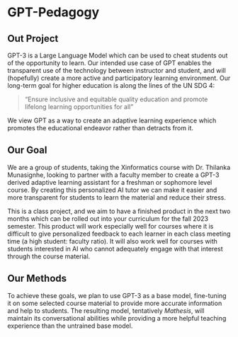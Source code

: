 # GPT-Pedagogy

## Out Project

GPT-3 is a Large Language Model which can be used to cheat students out of the 
opportunity to learn. Our intended use case of GPT enables the transparent use of 
the technology between instructor and student, and will (hopefully) create a 
more active and participatory learning environment. Our long-term goal for 
higher education is along the lines of the UN SDG 4:

> “Ensure inclusive and equitable quality education and promote lifelong 
> learning opportunities for all”

We view GPT as a way to create an adaptive learning experience which 
promotes the educational endeavor rather than detracts from it.

## Our Goal

We are a group of students, taking the Xinformatics course with 
Dr. Thilanka Munasignhe, looking to partner with a faculty member to create a 
GPT-3 derived adaptive learning assistant for a freshman or sophomore level 
course. By creating this personalized AI tutor we can make it easier and more 
transparent for students to learn the material and reduce their stress. 

This is a class project, and we aim to have a finished product in the next two 
months which can be rolled out into your curriculum for the fall 2023 semester. 
This product will work especially well for courses where it is difficult to 
give personalized feedback to each learner in each class meeting time 
(a high student: faculty ratio). It will also work well for courses with 
students interested in AI who cannot adequately engage with that interest 
through the course material.

## Our Methods

To achieve these goals, we plan to use GPT-3 as a base model, fine-tuning it on
some selected course material to provide more accurate information and help to students.
The resulting model, tentatively *Mathesis*, will maintain its conversational abilities
while providing a more helpful teaching experience than the untrained base model.